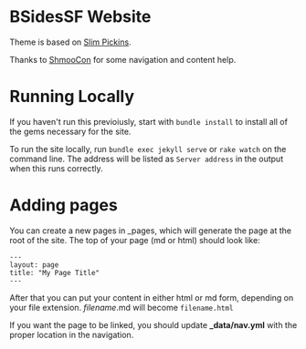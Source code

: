 BSidesSF Website
=================

Theme is based on [Slim Pickins](https://chrisanthropic.github.io/slim-pickins-jekyll-theme/).

Thanks to [ShmooCon](http://shmoocon.org/) for some navigation and content help.

Running Locally
=================

If you haven't run this previoiusly, start with ```bundle install``` to install all of the gems necessary for the site.

To run the site locally, run ```bundle exec jekyll serve``` or ```rake watch``` on the command line. The address will be listed as ```Server address``` in the output when this runs correctly.

Adding pages
============

You can create a new pages in \_pages, which will generate the page at the root of the site.  The top of your page (md or html) should look like:

```
---
layout: page
title: "My Page Title"
---
```

After that you can put your content in either html or md form, depending on your file extension.   _filename_.md will become `filename.html`

If you want the page to be linked, you should update __\_data/nav.yml__ with the proper
location in the navigation.

